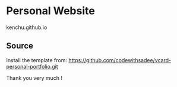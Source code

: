 # Personal Website

kenchu.github.io

## Source

Install the template from: https://github.com/codewithsadee/vcard-personal-portfolio.git

Thank you very much !